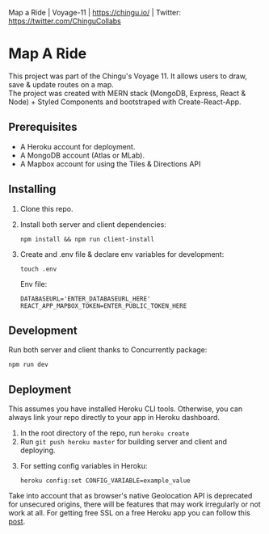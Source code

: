 Map a Ride | Voyage-11 | https://chingu.io/ | Twitter: https://twitter.com/ChinguCollabs

<h1>Map A Ride</h1>
<p>This project was part of the Chingu's Voyage 11. It allows users to draw, save & update routes on a map. <br>The project was created with MERN stack (MongoDB, Express, React & Node) + Styled Components and bootstraped with Create-React-App.</p>
<h2>Prerequisites</h2>
<ul>
<li>A Heroku account for deployment.</li>
<li>A MongoDB account (Atlas or MLab).</li>
<li>A Mapbox account for using the Tiles & Directions API</li>
</ul>
<h2>Installing</h2>
<ol>
<li><p>Clone this repo.</p></li>
<li>
  <p>Install both server and client dependencies:</p>
  <code>npm install && npm run client-install</code></li>
<li>
  <p>Create and .env file & declare env variables for development:</p>
  <code>touch .env</code><br>
  <p>Env file:</p>
  <code>DATABASEURL='ENTER_DATABASEURL_HERE'</code><br>
<code>REACT_APP_MAPBOX_TOKEN=ENTER_PUBLIC_TOKEN_HERE</code>
</li>
</ol>
<h2>Development</h2>
<p>Run both server and client thanks to Concurrently package:</p>
<code>npm run dev</code>

<h2>Deployment</h2>
<p>This assumes you have installed Heroku CLI tools. Otherwise, you can always link your repo directly to your app in Heroku dashboard.</p>
<ol>
  <li>In the root directory of the repo, run <code>heroku create</code></li>
  <li>Run <code>git push heroku master</code> for building server and client and deploying.</li>
  <li>
  <p>For setting config variables in Heroku:</p>
  <code>heroku config:set CONFIG_VARIABLE=example_value</code>
  </li>
</ol>
<p>Take into account that as browser's native Geolocation API is deprecated for unsecured origins, there will be features that may work irregularly or not work at all. For getting free SSL on a free Heroku app you can follow this <a href='https://dev.to/densityx/setting-up-a-custom-domain-name-and-free-ssl-certificate-for-heroku-apps-2063' target='_blank' rel='noopener'>post</a>.</p>
